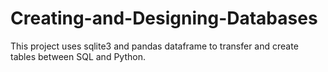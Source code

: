 # Creating-and-Designing-Databases
This project uses sqlite3 and pandas dataframe to transfer and create tables between SQL and Python.
